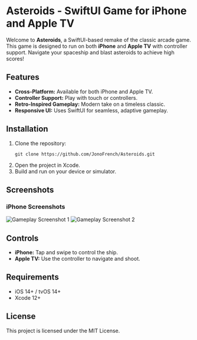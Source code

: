 
# Asteroids - SwiftUI Game for iPhone and Apple TV

Welcome to **Asteroids**, a SwiftUI-based remake of the classic arcade game. This game is designed to run on both **iPhone** and **Apple TV** with controller support. Navigate your spaceship and blast asteroids to achieve high scores!

## Features
- **Cross-Platform:** Available for both iPhone and Apple TV.
- **Controller Support:** Play with touch or controllers.
- **Retro-Inspired Gameplay:** Modern take on a timeless classic.
- **Responsive UI:** Uses SwiftUI for seamless, adaptive gameplay.

## Installation
1. Clone the repository:
   ```
   git clone https://github.com/JonoFrench/Asteroids.git
   ```
2. Open the project in Xcode.
3. Build and run on your device or simulator.

## Screenshots

### iPhone Screenshots
![Gameplay Screenshot 1]([Screenshots/screenshot1.png](Asteroids/ScreenShots/AsteroidsGamePlay.PNG))
![Gameplay Screenshot 2](Screenshots/screenshot2.png)

## Controls
- **iPhone:** Tap and swipe to control the ship.
- **Apple TV:** Use the controller to navigate and shoot.

## Requirements
- iOS 14+ / tvOS 14+
- Xcode 12+

## License
This project is licensed under the MIT License.
